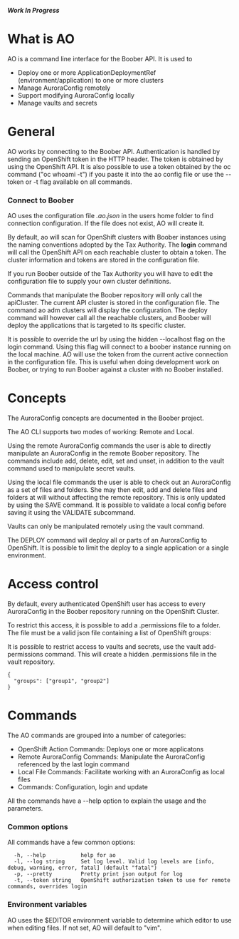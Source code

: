 **_Work In Progress_**

# What is AO

AO is a command line interface for the Boober API. It is used to

- Deploy one or more ApplicationDeploymentRef (environment/application) to one or more clusters
- Manage AuroraConfig remotely
- Support modifying AuroraConfig locally
- Manage vaults and secrets

# General

AO works by connecting to the Boober API. Authentication is handled by sending an OpenShift token in the HTTP header. The token is obtained by using the OpenShift API. It is also possible to use a token obtained by the oc command ("oc whoami -t") if you paste it into the ao config file or use the --token or -t flag available on all commands.

### Connect to Boober

AO uses the configuration file _.ao.json_ in the users home folder to find connection configuration. If the file does not exist, AO will create it.

By default, ao will scan for OpenShift clusters with Boober instances using the naming conventions adopted by the Tax Authority. The **login** command will call the OpenShift API on each reachable cluster to obtain a token. The cluster information and tokens are stored in the configuration file.

If you run Boober outside of the Tax Authority you will have to edit the configuration file to supply your own cluster definitions.

Commands that manipulate the Boober repository will only call the apiCluster. The current API cluster is stored in the configuration file. The command ao adm clusters will display the configuration. The deploy command will however call all the reachable clusters, and Boober will deploy the applications that is targeted to its specific cluster.

It is possible to override the url by using the hidden --localhost flag on the login command. Using this flag will connect to a boober instance running on the local machine. AO will use the token from the current active connection in the configuration file. This is useful when doing development work on Boober, or trying to run Boober against a cluster with no Boober installed.

# Concepts

The AuroraConfig concepts are documented in the Boober project.

The AO CLI supports two modes of working: Remote and Local.

Using the remote AuroraConfig commands the user is able to directly manipulate an AuroraConfig in the remote Boober repository. The commands include add, delete, edit, set and unset, in addition to the vault command used to manipulate secret vaults.

Using the local file commands the user is able to check out an AuroraConfig as a set of files and folders. She may then edit, add and delete files and folders at will without affecting the remote repository. This is only updated by using the SAVE command. It is possible to validate a local config before saving it using the VALIDATE subcommand.

Vaults can only be manipulated remotely using the vault command.

The DEPLOY command will deploy all or parts of an AuroraConfig to OpenShift. It is possible to limit the deploy to a single application or a single environment.

# Access control

By default, every authenticated OpenShift user has access to every AuroraConfig in the Boober repository running on the OpenShift Cluster.

To restrict this access, it is possible to add a .permissions file to a folder. The file must be a valid json file containing a list of OpenShift groups:

It is possible to restrict access to vaults and secrets, use the vault add-permissions command. This will create a hidden .permissions file in the vault repository.

```
{
  "groups": ["group1", "group2"]
}
```

# Commands

The AO commands are grouped into a number of categories:

- OpenShift Action Commands: Deploys one or more applicatons
- Remote AuroraConfig Commands: Manipulate the AuroraConfig referenced by the last login command
- Local File Commands: Facilitate working with an AuroraConfig as local files
- Commands: Configuration, login and update

All the commands have a --help option to explain the usage and the parameters.

### Common options

All commands have a few common options:

```
  -h, --help           help for ao
  -l, --log string     Set log level. Valid log levels are [info, debug, warning, error, fatal] (default "fatal")
  -p, --pretty         Pretty print json output for log
  -t, --token string   OpenShift authorization token to use for remote commands, overrides login
```

### Environment variables

AO uses the \$EDITOR environment variable to determine which editor to use when editing files. If not set, AO will default to "vim".
